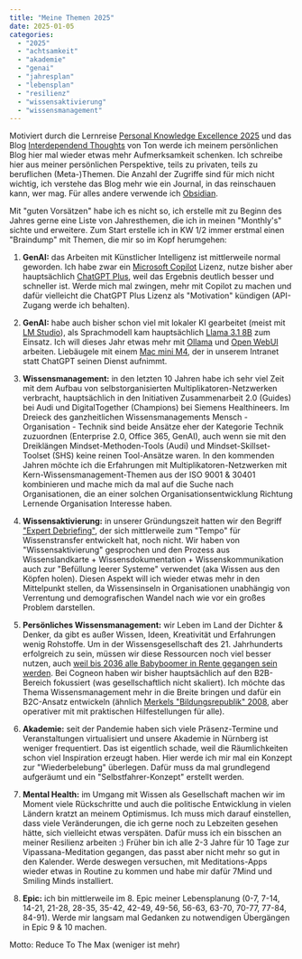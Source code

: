 ```yaml
---
title: "Meine Themen 2025"
date: 2025-01-05
categories: 
  - "2025"
  - "achtsamkeit"
  - "akademie"
  - "genai"
  - "jahresplan"
  - "lebensplan"
  - "resilienz"
  - "wissensaktivierung"
  - "wissensmanagement"
---
```


Motiviert durch die Lernreise [Personal Knowledge Excellence 2025](https://cogneon.de/pke24) und das Blog [Interdependend Thoughts](https://www.zylstra.org/) von Ton werde ich meinem persönlichen Blog hier mal wieder etwas mehr Aufmerksamkeit schenken. Ich schreibe hier aus meiner persönlichen Perspektive, teils zu privaten, teils zu beruflichen (Meta-)Themen. Die Anzahl der Zugriffe sind für mich nicht wichtig, ich verstehe das Blog mehr wie ein Journal, in das reinschauen kann, wer mag. Für alles andere verwende ich [Obsidian](https://obsidian.md).

<!-- more -->

Mit "guten Vorsätzen" habe ich es nicht so, ich erstelle mit zu Beginn des Jahres gerne eine Liste von Jahresthemen, die ich in meinen "Monthly's" sichte und erweitere. Zum Start erstelle ich in KW 1/2 immer erstmal einen "Braindump" mit Themen, die mir so im Kopf herumgehen:

1. **GenAI:** das Arbeiten mit Künstlicher Intelligenz ist mittlerweile normal geworden. Ich habe zwar ein [Microsoft Copilot](https://copilot.microsoft.com/) Lizenz, nutze bisher aber hauptsächlich [ChatGPT Plus](https://openai.com/index/chatgpt-plus/), weil das Ergebnis deutlich besser und schneller ist. Werde mich mal zwingen, mehr mit Copilot zu machen und dafür vielleicht die ChatGPT Plus Lizenz als "Motivation" kündigen (API-Zugang werde ich behalten).

3. **GenAI:** habe auch bisher schon viel mit lokaler KI gearbeitet (meist mit [LM Studio](https://lmstudio.ai/)), als Sprachmodell kam hauptsächlich [Llama 3.1 8B](https://huggingface.co/meta-llama/Llama-3.1-8B-Instruct) zum Einsatz. Ich will dieses Jahr etwas mehr mit [Ollama](https://ollama.com/) und [Open WebUI](https://openwebui.com/) arbeiten. Liebäugele mit einem [Mac mini M4](https://www.apple.com/de/shop/buy-mac/mac-mini), der in unserem Intranet statt ChatGPT seinen Dienst aufnimmt.

5. **Wissensmanagement:** in den letzten 10 Jahren habe ich sehr viel Zeit mit dem Aufbau von selbstorganisierten Multiplikatoren-Netzwerken verbracht, hauptsächlich in den Initiativen Zusammenarbeit 2.0 (Guides) bei Audi und DigitalTogether (Champions) bei Siemens Healthineers. Im Dreieck des ganzheitlichen Wissensmanagements Mensch - Organisation - Technik sind beide Ansätze eher der Kategorie Technik zuzuordnen (Enterprise 2.0, Office 365, GenAI), auch wenn sie mit den Dreiklängen Mindset-Methoden-Tools (Audi) und Mindset-Skillset-Toolset (SHS) keine reinen Tool-Ansätze waren. In den kommenden Jahren möchte ich die Erfahrungen mit Multiplikatoren-Netzwerken mit Kern-Wissensmanagement-Themen aus der ISO 9001 & 30401 kombinieren und mache mich da mal auf die Suche nach Organisationen, die an einer solchen Organisationsentwicklung Richtung Lernende Organisation Interesse haben.

7. **Wissensaktivierung:** in unserer Gründungszeit hatten wir den Begriff ["Expert Debriefing"](https://cogneon.de/ed), der sich mittlerweile zum "Tempo" für Wissenstransfer entwickelt hat, noch nicht. Wir haben von "Wissensaktivierung" gesprochen und den Prozess aus Wissenslandkarte + Wissensdokumentation + Wissenskommunikation auch zur "Befüllung leerer Systeme" verwendet (aka Wissen aus den Köpfen holen). Diesen Aspekt will ich wieder etwas mehr in den Mittelpunkt stellen, da Wissensinseln in Organisationen unabhängig von Verrentung und demografischen Wandel nach wie vor ein großes Problem darstellen.

9. **Persönliches Wissensmanagement:** wir Leben im Land der Dichter & Denker, da gibt es außer Wissen, Ideen, Kreativität und Erfahrungen wenig Rohstoffe. Um in der Wissensgesellschaft des 21. Jahrhunderts erfolgreich zu sein, müssen wir diese Ressourcen noch viel besser nutzen, auch [weil bis 2036 alle Babyboomer in Rente gegangen sein werden](https://www.iwkoeln.de/studien/philipp-deschermeier-holger-schaefer-die-babyboomer-gehen-in-rente.html). Bei Cogneon haben wir bisher hauptsächlich auf den B2B-Bereich fokussiert (was gesellschaftlich nicht skaliert). Ich möchte das Thema Wissensmanagement mehr in die Breite bringen und dafür ein B2C-Ansatz entwickeln (ähnlich [Merkels "Bildungsrepublik" 2008](https://www.faz.net/aktuell/politik/inland/nationaler-bildungsbericht-merkel-ruft-bildungsrepublik-aus-1545858.html), aber operativer mit mit praktischen Hilfestellungen für alle).

11. **Akademie:** seit der Pandemie haben sich viele Präsenz-Termine und Veranstaltungen virtualisiert und unsere Akademie in Nürnberg ist weniger frequentiert. Das ist eigentlich schade, weil die Räumlichkeiten schon viel Inspiration erzeugt haben. Hier werde ich mir mal ein Konzept zur "Wiederbelebung" überlegen. Dafür muss da mal grundlegend aufgeräumt und ein "Selbstfahrer-Konzept" erstellt werden.

13. **Mental Health:** im Umgang mit Wissen als Gesellschaft machen wir im Moment viele Rückschritte und auch die politische Entwicklung in vielen Ländern kratzt an meinem Optimismus. Ich muss mich darauf einstellen, dass viele Veränderungen, die ich gerne noch zu Lebzeiten gesehen hätte, sich vielleicht etwas verspäten. Dafür muss ich ein bisschen an meiner Resilienz arbeiten :) Früher bin ich alle 2-3 Jahre für 10 Tage zur Vipassana-Meditation gegangen, das passt aber nicht mehr so gut in den Kalender. Werde deswegen versuchen, mit Meditations-Apps wieder etwas in Routine zu kommen und habe mir dafür 7Mind und Smiling Minds installiert.

15. **Epic:** ich bin mittlerweile im 8. Epic meiner Lebensplanung (0-7, 7-14, 14-21, 21-28, 28-35, 35-42, 42-49, 49-56, 56-63, 63-70, 70-77, 77-84, 84-91). Werde mir langsam mal Gedanken zu notwendigen Übergängen in Epic 9 & 10 machen.

Motto: Reduce To The Max (weniger ist mehr)
